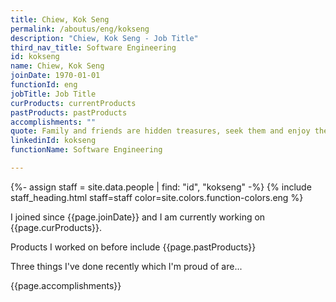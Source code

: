 ```yaml
---
title: Chiew, Kok Seng
permalink: /aboutus/eng/kokseng
description: "Chiew, Kok Seng - Job Title"
third_nav_title: Software Engineering
id: kokseng
name: Chiew, Kok Seng
joinDate: 1970-01-01
functionId: eng
jobTitle: Job Title
curProducts: currentProducts
pastProducts: pastProducts
accomplishments: ""
quote: Family and friends are hidden treasures, seek them and enjoy their riches.
linkedinId: kokseng
functionName: Software Engineering

---
```


{%- assign staff = site.data.people | find: "id", "kokseng" -%}
{% include staff_heading.html staff=staff color=site.colors.function-colors.eng %}

<p>I joined since {{page.joinDate}} and I am currently working on {{page.curProducts}}.</p>

<p>Products I worked on before include {{page.pastProducts}}</p>

<p>Three things I've done recently which I'm proud of are...</p>
{{page.accomplishments}}
